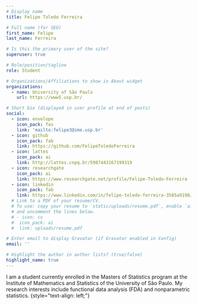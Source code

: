 ```yaml
---
# Display name
title: Felipe Toledo Ferreira

# Full name (for SEO)
first_name: Felipe
last_name: Ferreira

# Is this the primary user of the site?
superuser: true

# Role/position/tagline
role: Student

# Organizations/Affiliations to show in About widget
organizations:
  - name: University of São Paulo
    url: https://www5.usp.br/

# Short bio (displayed in user profile at end of posts)
social:
  - icon: envelope
    icon_pack: fas
    link: 'mailto:felipe3@ime.usp.br'
  - icon: github
    icon_pack: fab
    link: https://github.com/FelipeToledoFerreira
  - icon: lattes
    icon_pack: ai
    link: http://lattes.cnpq.br/5987443167199319
  - icon: researchgate
    icon_pack: ai
    link: https://www.researchgate.net/profile/Felipe-Toledo-Ferreira
  - icon: linkedin
    icon_pack: fab
    link: https://www.linkedin.com/in/felipe-toledo-ferreira-3585a9190/
  # Link to a PDF of your resume/CV.
  # To use: copy your resume to `static/uploads/resume.pdf`, enable `ai` icons in `params.yaml`,
  # and uncomment the lines below.
  # - icon: cv
  #  icon_pack: ai
  #  link: uploads/resume.pdf

# Enter email to display Gravatar (if Gravatar enabled in Config)
email: ''

# Highlight the author in author lists? (true/false)
highlight_name: true
---
```

I am a student currently enrolled in the Masters of Statistics program at the Institute of Mathematics and Statistics of the University of São Paulo. My research interests include functional data analysis (FDA) and nonparametric statistics.
{style="text-align: left;"}
